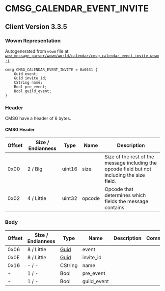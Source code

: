 # CMSG_CALENDAR_EVENT_INVITE

## Client Version 3.3.5

### Wowm Representation

Autogenerated from `wowm` file at [`wow_message_parser/wowm/world/calendar/cmsg_calendar_event_invite.wowm:1`](https://github.com/gtker/wow_messages/tree/main/wow_message_parser/wowm/world/calendar/cmsg_calendar_event_invite.wowm#L1).
```rust,ignore
cmsg CMSG_CALENDAR_EVENT_INVITE = 0x0431 {
    Guid event;
    Guid invite_id;
    CString name;
    Bool pre_event;
    Bool guild_event;
}
```
### Header

CMSG have a header of 6 bytes.

#### CMSG Header

| Offset | Size / Endianness | Type   | Name   | Description |
| ------ | ----------------- | ------ | ------ | ----------- |
| 0x00   | 2 / Big           | uint16 | size   | Size of the rest of the message including the opcode field but not including the size field.|
| 0x02   | 4 / Little        | uint32 | opcode | Opcode that determines which fields the message contains.|

### Body

| Offset | Size / Endianness | Type | Name | Description | Comment |
| ------ | ----------------- | ---- | ---- | ----------- | ------- |
| 0x06 | 8 / Little | [Guid](../types/packed-guid.md) | event |  |  |
| 0x0E | 8 / Little | [Guid](../types/packed-guid.md) | invite_id |  |  |
| 0x16 | - / - | CString | name |  |  |
| - | 1 / - | Bool | pre_event |  |  |
| - | 1 / - | Bool | guild_event |  |  |


